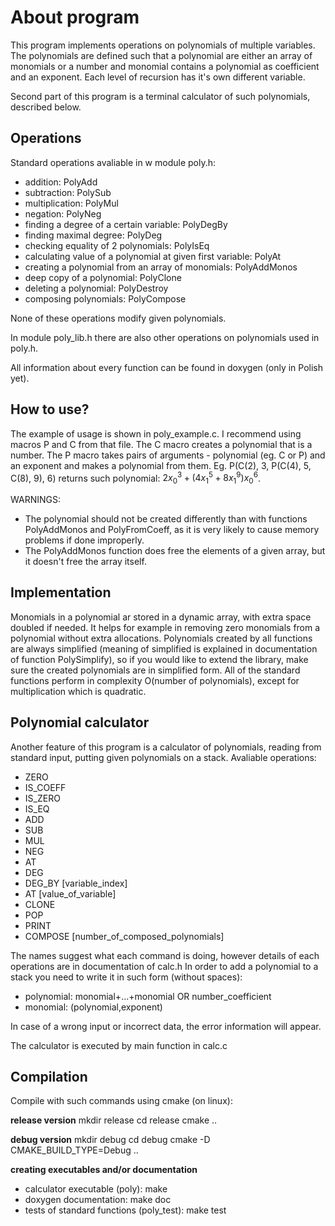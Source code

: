 # About program

This program implements operations on polynomials of multiple variables.
The polynomials are defined such that a polynomial are either an array of monomials or a number and monomial contains a polynomial as coefficient and an exponent.
Each level of recursion has it's own different variable. 

Second part of this program is a terminal calculator of such polynomials, described below.

## Operations

Standard operations avaliable in w module poly.h:
 - addition: PolyAdd
 - subtraction: PolySub
 - multiplication: PolyMul
 - negation: PolyNeg
 - finding a degree of a certain variable: PolyDegBy
 - finding maximal degree: PolyDeg
 - checking equality of 2 polynomials: PolyIsEq
 - calculating value of a polynomial at given first variable: PolyAt
 - creating a polynomial from an array of monomials: PolyAddMonos
 - deep copy of a polynomial: PolyClone
 - deleting a polynomial: PolyDestroy
 - composing polynomials: PolyCompose

None of these operations modify given polynomials.

In module poly_lib.h there are also other operations on polynomials used in poly.h.

All information about every function can be found in doxygen (only in Polish yet).

## How to use?

The example of usage is shown in poly_example.c.
I recommend using macros P and C from that file.
The C macro creates a polynomial that is a number.
The P macro takes pairs of arguments - polynomial (eg. C or P) and an exponent and makes a polynomial from them.
Eg. P(C(2), 3, P(C(4), 5, C(8), 9), 6) returns such polynomial: $2x_0^3 + (4x_1^5 + 8x_1^9)x_0^6$.

WARNINGS: 
- The polynomial should not be created differently than with functions PolyAddMonos and PolyFromCoeff, as it is very likely to cause memory problems if done improperly. 
- The PolyAddMonos function does free the elements of a given array, but it doesn't free the array itself.

## Implementation

Monomials in a polynomial ar stored in a dynamic array, with extra space doubled if needed.
It helps for example in removing zero monomials from a polynomial without extra allocations.
Polynomials created by all functions are always simplified (meaning of simplified is explained in documentation of function PolySimplify), 
so if you would like to extend the library, make sure the created polynomials are in simplified form. 
All of the standard functions perform in complexity O(number of polynomials), except for multiplication which is quadratic.

## Polynomial calculator
Another feature of this program is a calculator of polynomials, reading from standard input, putting given polynomials on a stack.
Avaliable operations:
- ZERO
- IS_COEFF
- IS_ZERO
- IS_EQ
- ADD
- SUB
- MUL
- NEG
- AT
- DEG
- DEG_BY [variable_index]
- AT [value_of_variable]
- CLONE
- POP
- PRINT
- COMPOSE [number_of_composed_polynomials]

The names suggest what each command is doing, however details of each operations are in documentation of calc.h
In order to add a polynomial to a stack you need to write it in such form (without spaces): 
- polynomial: monomial+...+monomial OR number_coefficient
- monomial: (polynomial,exponent)

In case of a wrong input or incorrect data, the error information will appear.

The calculator is executed by main function in calc.c

## Compilation
Compile with such commands using cmake (on linux):

**release version**
mkdir release
cd release
cmake ..

**debug version**
mkdir debug
cd debug
cmake -D CMAKE_BUILD_TYPE=Debug ..

**creating executables and/or documentation**
- calculator executable (poly): make
- doxygen documentation: make doc
- tests of standard functions (poly_test): make test 

